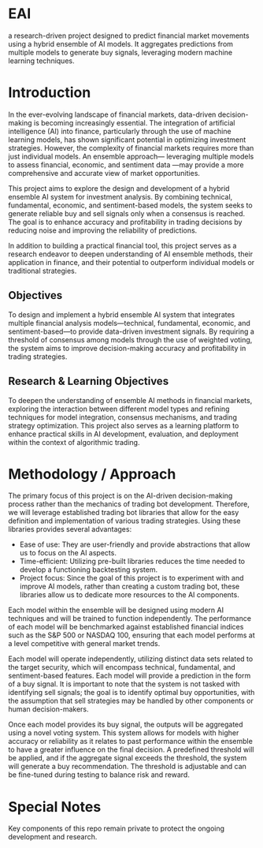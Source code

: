 # EAI
a research-driven project designed to predict financial market movements using a hybrid ensemble of AI models. It aggregates predictions from multiple models to generate buy signals, leveraging modern machine learning techniques.

# Introduction #

In the ever-evolving landscape of financial markets, data-driven decision-making is becoming increasingly essential. The integration of artificial intelligence (AI) into finance, particularly through the use of machine learning models, has shown significant potential in optimizing investment strategies. However, the complexity of financial markets requires more than just individual models. An ensemble approach— leveraging multiple models to assess financial, economic, and sentiment data —may provide a more comprehensive and accurate view of market opportunities.

This project aims to explore the design and development of a hybrid ensemble AI system for investment analysis. By combining technical, fundamental, economic, and sentiment-based models, the system seeks to generate reliable buy and sell signals only when a consensus is reached. The goal is to enhance accuracy and profitability in trading decisions by reducing noise and improving the reliability of predictions.

In addition to building a practical financial tool, this project serves as a research endeavor to deepen understanding of AI ensemble methods, their application in finance, and their potential to outperform individual models or traditional strategies.

## Objectives ##

To design and implement a hybrid ensemble AI system that integrates multiple financial analysis models—technical, fundamental, economic, and sentiment-based—to provide data-driven investment signals. By requiring a threshold of consensus among models through the use of weighted voting, the system aims to improve decision-making accuracy and profitability in trading strategies.

## Research & Learning Objectives ##

To deepen the understanding of ensemble AI methods in financial markets, exploring the interaction between different model types and refining techniques for model integration, consensus mechanisms, and trading strategy optimization. This project also serves as a learning platform to enhance practical skills in AI development, evaluation, and deployment within the context of algorithmic trading.

# Methodology / Approach #

The primary focus of this project is on the AI-driven decision-making process rather than the mechanics of trading bot development. Therefore, we will leverage established trading bot libraries that allow for the easy definition and implementation of various trading strategies. Using these libraries provides several advantages:
- Ease of use: They are user-friendly and provide abstractions that allow us to focus on the AI aspects.
- Time-efficient: Utilizing pre-built libraries reduces the time needed to develop a functioning backtesting system.
- Project focus: Since the goal of this project is to experiment with and improve AI models, rather than creating a custom trading bot, these libraries allow us to dedicate more resources to the AI components.

Each model within the ensemble will be designed using modern AI techniques and will be trained to function independently. The performance of each model will be benchmarked against established financial indices such as the S&P 500 or NASDAQ 100, ensuring that each model performs at a level competitive with general market trends.

Each model will operate independently, utilizing distinct data sets related to the target security, which will encompass technical, fundamental, and sentiment-based features. Each model will provide a prediction in the form of a buy signal. It is important to note that the system is not tasked with identifying sell signals; the goal is to identify optimal buy opportunities, with the assumption that sell strategies may be handled by other components or human decision-makers.

Once each model provides its buy signal, the outputs will be aggregated using a novel voting system. This system allows for models with higher accuracy or reliability as it relates to past performance within the ensemble to have a greater influence on the final decision. A predefined threshold will be applied, and if the aggregate signal exceeds the threshold, the system will generate a buy recommendation. The threshold is adjustable and can be fine-tuned during testing to balance risk and reward.

# Special Notes #
Key components of this repo remain private to protect the ongoing development and research. 

